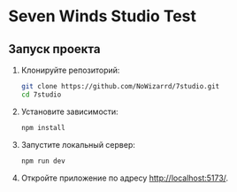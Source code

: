 # Seven Winds Studio Test

## Запуск проекта

1. Клонируйте репозиторий:
   ```bash
   git clone https://github.com/NoWizarrd/7studio.git
   cd 7studio
   ```
2. Установите зависимости:
   ```bash
   npm install
   ```
3. Запустите локальный сервер:
   ```bash
   npm run dev
   ```
4. Откройте приложение по адресу [http://localhost:5173/](http://localhost:5173/).
